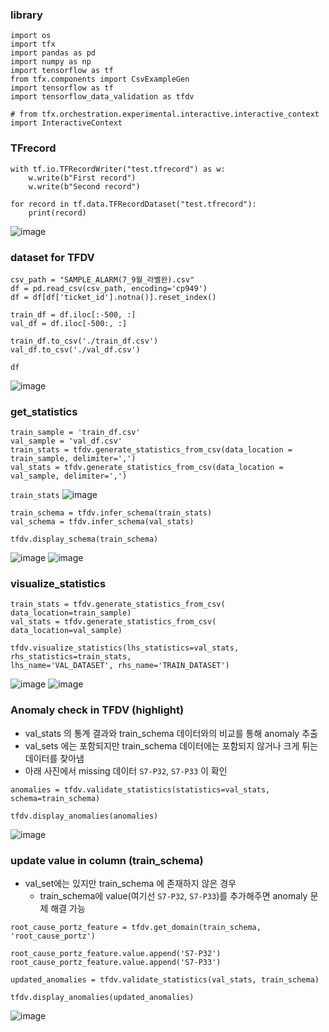 ### library 
```
import os
import tfx
import pandas as pd
import numpy as np
import tensorflow as tf
from tfx.components import CsvExampleGen
import tensorflow as tf
import tensorflow_data_validation as tfdv

# from tfx.orchestration.experimental.interactive.interactive_context import InteractiveContext
```

### TFrecord
```
with tf.io.TFRecordWriter("test.tfrecord") as w:
    w.write(b"First record")
    w.write(b"Second record")

for record in tf.data.TFRecordDataset("test.tfrecord"):
    print(record)
```
![image](/uploads/556b333575d11ebf367019f791f0fcd5/image.png)


### dataset for TFDV
```
csv_path = "SAMPLE_ALARM(7_9월_라벨완).csv"
df = pd.read_csv(csv_path, encoding='cp949')
df = df[df['ticket_id'].notna()].reset_index()

train_df = df.iloc[:-500, :]
val_df = df.iloc[-500:, :]

train_df.to_csv('./train_df.csv')
val_df.to_csv('./val_df.csv')

df

```
![image](/uploads/8a54bdbc60af582f7b8d55f3a56b37f1/image.png)

### get_statistics 
```
train_sample = 'train_df.csv'
val_sample = 'val_df.csv'
train_stats = tfdv.generate_statistics_from_csv(data_location = train_sample, delimiter=',')
val_stats = tfdv.generate_statistics_from_csv(data_location = val_sample, delimiter=',')
```

`train_stats`
![image](/uploads/0322cdfeafa2108ba17d49db36f6b6c6/image.png)

```
train_schema = tfdv.infer_schema(train_stats)
val_schema = tfdv.infer_schema(val_stats)

tfdv.display_schema(train_schema)
```

![image](/uploads/5d387637753562f619443d8ef13b0a5e/image.png)
![image](/uploads/cb4b84dce5dbfdf472220b69edce9b72/image.png)

### visualize_statistics
```
train_stats = tfdv.generate_statistics_from_csv(
data_location=train_sample)
val_stats = tfdv.generate_statistics_from_csv(
data_location=val_sample)

tfdv.visualize_statistics(lhs_statistics=val_stats,
rhs_statistics=train_stats,
lhs_name='VAL_DATASET', rhs_name='TRAIN_DATASET')
```
![image](/uploads/1482d2c30271e3094414622ab6a0b6de/image.png)
![image](/uploads/4f07152d63b0b4d86b4c945c73d05fa3/image.png)


### Anomaly check in TFDV (highlight)
- val_stats 의 통계 결과와 train_schema 데이터와의 비교를 통해 anomaly 추출
- val_sets 에는 포함되지만 train_schema 데이터에는 포함되지 않거나 크게 튀는 데이터를 찾아냄
- 아래 사진에서 missing 데이터 `S7-P32`, `S7-P33` 이 확인
```
anomalies = tfdv.validate_statistics(statistics=val_stats, schema=train_schema)

tfdv.display_anomalies(anomalies)
```
![image](/uploads/9ea6f05df2cfba4147e084f3f89e6bce/image.png)


### update value in column (train_schema)
- val_set에는 있지만 train_schema 에 존재하지 않은 경우
  - train_schema에 value(여기선 `S7-P32`, `S7-P33`)를 추가해주면 anomaly 문제 해결 가능
```
root_cause_portz_feature = tfdv.get_domain(train_schema, 'root_cause_portz')

root_cause_portz_feature.value.append('S7-P32')
root_cause_portz_feature.value.append('S7-P33')

updated_anomalies = tfdv.validate_statistics(val_stats, train_schema)

tfdv.display_anomalies(updated_anomalies)
```
![image](/uploads/a1d7aa20571cb8881c0f952209b4424f/image.png)